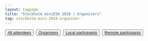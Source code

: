 ```yaml
---
layout: tagpage
title: "Stockholm miniESH 2018 | Organisers"
tag: stockholm-mini-2018-organiser
---
```

<button class="button"><a class="linkbutton" href="/tag/stockholm-mini-2018-people">
  All attendees
</a></button>&nbsp;
<button class="button"><a class="linkbutton" href="/tag/stockholm-mini-2018-organiser">
  Organisers
</a></button>&nbsp;
<button class="button"><a class="linkbutton" href="/tag/stockholm-mini-2018-participant">
  Local participants
</a></button>&nbsp;
<button class="button"><a class="linkbutton" href="/tag/stockholm-mini-2018-remote">
  Remote participants
</a></button>